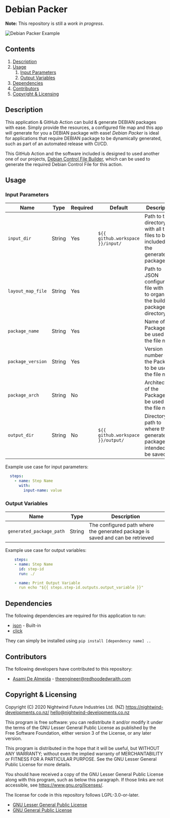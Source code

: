 # Debian Packer

**Note:** This repository is still a _work in progress_.

![Debian Packer Example](https://github.com/Nightwind-Developments/debian-packer/workflows/Debian%20Packer%20Example/badge.svg?branch=main)

## Contents
1. [Description](#description)
1. [Usage](#usage)
   1. [Input Parameters](#input-parameters)
   1. [Output Variables](#output-variables)
1. [Dependencies](#dependencies)
1. [Contributors](#contributors)
1. [Copyright & Licensing](#copyright--licensing)

## Description
This application & GitHub Action can build & generate DEBIAN packages with ease. Simply provide the resources,
a configured file map and this app will generate for you a DEBIAN package with ease!
*Debian Packer* is ideal for applications that require DEBIAN package to be dynamically generated, such as
part of an automated release with CI/CD.

This GitHub Action and the software included is designed to used another one of our projects,
[Debian Control File Builder](https://github.com/Nightwind-Developments/debian-control-file-builder), which can be used to generate the required Debian Control File for this action.

## Usage

### Input Parameters
| Name          | Type   | Required | Default                           | Description |
|---------------|--------|----------|-----------------------------------|-------------|
| `input_dir` | String | Yes      | `${{ github.workspace }}/input/`  | Path to the directory with all the files to be included in the generated package |
| `layout_map_file`   | String | Yes       |                                   | Path to JSON configuration file with how to organise the build package directory |
| `package_name`   | String | Yes       |                                   | Name of the Package to be used in the file name |
| `package_version`   | String | Yes       |                                   | Version number of the Package to be used in the file name |
| `package_arch`   | String | No       |                                   | Architecture of the Package to be used in the file name |
| `output_dir` | String | No       | `${{ github.workspace }}/output/` | Directory path to where the generated package is intended to be saved |

Example use case for input parameters:
```yaml
  steps:
    - name: Step Name
      with:
        input-name: value
```

### Output Variables
| Name                | Type   | Description |
|---------------------|--------|-------------|
| `generated_package_path` | String | The configured path where the generated package is saved and can be retrieved |

Example use case for output variables:
```yaml
    steps:
    - name: Step Name
      id: step-id
      run: ./

    - name: Print Output Variable
      run echo "${{ steps.step-id.outputs.output_variable }}"
```

## Dependencies
The following dependencies are required for this application to run:
* [json](https://docs.python.org/3/library/json.html) - Built-in
* [click](https://click.palletsprojects.com/en/7.x/)

They can simply be installed using `pip install [dependency name] ..`

## Contributors
The following developers have contributed to this repository:
* [Asami De Almeida](https://github.com/RedHoodedWraith) - theengineer@redhoodedwraith.com

## Copyright & Licensing
Copyright (C) 2020  Nightwind Future Industries Ltd. (NZ) <https://nightwind-developments.co.nz/>
<hello@nightwind-developments.co.nz>

This program is free software: you can redistribute it and/or modify
it under the terms of the GNU Lesser General Public License as published by
the Free Software Foundation, either version 3 of the License,
or any later version.

This program is distributed in the hope that it will be useful,
but WITHOUT ANY WARRANTY; without even the implied warranty of
MERCHANTABILITY or FITNESS FOR A PARTICULAR PURPOSE.  See the
GNU Lesser General Public License for more details.

You should have received a copy of the GNU Lesser General Public License
along with this program, such as below this paragraph.
If those links are not accessible, see <https://www.gnu.org/licenses/>.

The license for code in this repository follows LGPL-3.0-or-later.
* [GNU Lesser General Public License](/COPYING.LESSER)
* [GNU General Public License](/COPYING)
